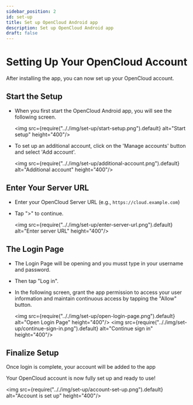 ```yaml
---
sidebar_position: 2
id: set-up
title: Set up OpenCloud Android app
description: Set up OpenCloud Android app
draft: false
---
```


# Setting Up Your OpenCloud Account

After installing the app, you can now set up your OpenCloud account.

## Start the Setup

- When you first start the OpenCloud Android app, you will see the following screen.

  <img src={require(".././img/set-up/start-setup.png").default} alt="Start setup" height="400"/>

- To set up an additional account, click on the 'Manage accounts' button and select 'Add account'.

  <img src={require(".././img/set-up/additional-account.png").default} alt="Additional account" height="400"/>

## Enter Your Server URL

- Enter your OpenCloud Server URL (e.g., `https://cloud.example.com`)
- Tap ">" to continue.

  <img src={require(".././img/set-up/enter-server-url.png").default} alt="Enter server URL" height="400"/>

## The Login Page

- The Login Page will be opening and you musst type in your username and password.
- Then tap "Log in".

- In the following screen, grant the app permission to access your user information and maintain continuous access by tapping the "Allow" button.

  <img src={require(".././img/set-up/open-login-page.png").default} alt="Open Login Page" height="400"/>
  <img src={require(".././img/set-up/continue-sign-in.png").default} alt="Continue sign in" height="400"/>

## Finalize Setup

Once login is complete, your account will be added to the app

Your OpenCloud account is now fully set up and ready to use!

<img src={require(".././img/set-up/account-set-up.png").default} alt="Account is set up" height="400"/>
